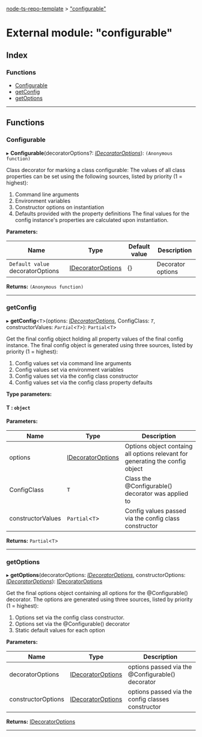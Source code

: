 [node-ts-repo-template](../README.md) > ["configurable"](../modules/_configurable_.md)

# External module: "configurable"

## Index

### Functions

* [Configurable](_configurable_.md#configurable)
* [getConfig](_configurable_.md#getconfig)
* [getOptions](_configurable_.md#getoptions)

---

## Functions

<a id="configurable"></a>

###  Configurable

▸ **Configurable**(decoratorOptions?: *[IDecoratorOptions](../interfaces/_interfaces_.idecoratoroptions.md)*): `(Anonymous function)`

Class decorator for marking a class configurable: The values of all class properties can be set using the following sources, listed by priority (1 = highest):

1.  Command line arguments
2.  Environment variables
3.  Constructor options on instantiation
4.  Defaults provided with the property definitions The final values for the config instance's properties are calculated upon instantiation.

**Parameters:**

| Name | Type | Default value | Description |
| ------ | ------ | ------ | ------ |
| `Default value` decoratorOptions | [IDecoratorOptions](../interfaces/_interfaces_.idecoratoroptions.md) |  {} |  Decorator options |

**Returns:** `(Anonymous function)`

___
<a id="getconfig"></a>

###  getConfig

▸ **getConfig**<`T`>(options: *[IDecoratorOptions](../interfaces/_interfaces_.idecoratoroptions.md)*, ConfigClass: *`T`*, constructorValues: *`Partial`<`T`>*): `Partial`<`T`>

Get the final config object holding all property values of the final config instance. The final config object is generated using three sources, listed by priority (1 = highest):

1.  Config values set via command line arguments
2.  Config values set via environment variables
3.  Config values set via the config class constructor
4.  Config values set via the config class property defaults

**Type parameters:**

#### T :  `object`
**Parameters:**

| Name | Type | Description |
| ------ | ------ | ------ |
| options | [IDecoratorOptions](../interfaces/_interfaces_.idecoratoroptions.md) |  Options object containg all options relevant for generating the config object |
| ConfigClass | `T` |  Class the @Configurable() decorator was applied to |
| constructorValues | `Partial`<`T`> |  Config values passed via the config class constructor |

**Returns:** `Partial`<`T`>

___
<a id="getoptions"></a>

###  getOptions

▸ **getOptions**(decoratorOptions: *[IDecoratorOptions](../interfaces/_interfaces_.idecoratoroptions.md)*, constructorOptions: *[IDecoratorOptions](../interfaces/_interfaces_.idecoratoroptions.md)*): [IDecoratorOptions](../interfaces/_interfaces_.idecoratoroptions.md)

Get the final options object containing all options for the @Configurable() decorator. The options are generated using three sources, listed by priority (1 = highest):

1.  Options set via the config class constructor.
2.  Options set via the @Configurable() decorator
3.  Static default values for each option

**Parameters:**

| Name | Type | Description |
| ------ | ------ | ------ |
| decoratorOptions | [IDecoratorOptions](../interfaces/_interfaces_.idecoratoroptions.md) |  options passed via the @Configurable() decorator |
| constructorOptions | [IDecoratorOptions](../interfaces/_interfaces_.idecoratoroptions.md) |  options passed via the config classes constructor |

**Returns:** [IDecoratorOptions](../interfaces/_interfaces_.idecoratoroptions.md)

___

